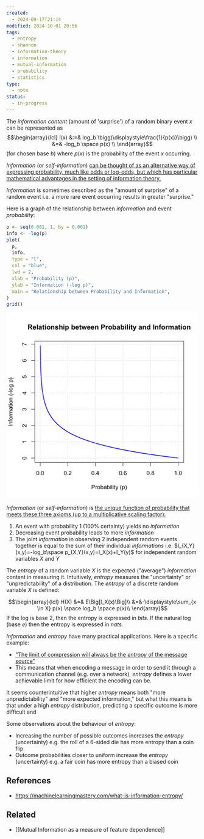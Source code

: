 ```yaml
---
created:
  - 2024-09-17T21:14
modified: 2024-10-01 20:56
tags:
  - entropy
  - shannon
  - information-theory
  - information
  - mutual-information
  - probability
  - statistics
type:
  - note
status:
  - in-progress
---
```

The _information content_ (amount of 'surprise') of a random binary event $x$ can be represented as 
$$\begin{array}{lcl}
I(x) &:=& log_b \bigg(\displaystyle\frac{1}{p(x)}\bigg) \\
&=& -log_b \space p(x) \\
\end{array}$$(for chosen base $b$) 
where $p(x)$ is the probability of the event $x$ occurring. 

_Information_ (or _self-information_) [can be thought of as an alternative way of expressing probability, much like odds or log-odds, but which has particular mathematical advantages in the setting of information theory.](https://en.wikipedia.org/wiki/Information_content) 

_Information_ is sometimes described as the "amount of surprise" of a random event i.e. a more rare event occurring results in greater "surprise."

Here is a graph of the relationship between _information_ and event _probability_:
```r
p <- seq(0.001, 1, by = 0.001)
info <- -log(p)
plot(
  p, 
  info, 
  type = "l", 
  col = "blue", 
  lwd = 2,
  xlab = "Probability (p)", 
  ylab = "Information (-log p)",
  main = "Relationship between Probability and Information",
)
grid()
```

![Information vs Probability](../7%20-%20assets/Shannon%20Entropy/probability_vs_information.png)

_Information_ (or _self-information_) is [the unique function of probability that meets these three axioms (up to a multiplicative scaling factor):](https://en.wikipedia.org/wiki/Information_content#Definition)
1. An event with probability 1 (100% certainty) yields no _information_
2. Decreasing event probability leads to more _information_
3. The joint _information_ in observing 2 independent random events together is equal to the sum of their individual _informations_
   i.e. $I_{X,Y}(x,y)=-log_b\space p_{X,Y}(x,y)=I_X(x)+I_Y(y)$ for independent random variables $X$ and $Y$ 

The _entropy_ of a random variable $X$ is the expected ("average") _information_ content in measuring it. 
Intuitively, _entropy_ measures the "uncertainty" or "unpredictability" of a distribution.
The _entropy_ of a discrete random variable $X$ is defined: 

$$\begin{array}{lcl}
H(X) &=& E\Big[I_X(x)\Big]\\
&=&-\displaystyle\sum_{x \in X} p(x) \space log_b \space p(x)\\
\end{array}$$
If the log is base 2, then the entropy is expressed in _bits_. If the natural log (base _e_) then the entropy is expressed in _nats_.

_Information_ and _entropy_ have many practical applications. Here is a specific example:
- ["The limit of compression will always be the _entropy_ of the message source"](https://youtu.be/TxkA5UX4kis?t=203)
- This means that when encoding a message in order to send it through a communication channel (e.g. over a network), _entropy_ defines a lower achievable limit for how efficient the encoding can be.

It seems counterintuitive that higher _entropy_ means both "more unpredictability" and "more expected information," but what this means is that under a high _entropy_ distribution, predicting a specific outcome is more difficult and  


Some observations about the behaviour of _entropy_:
- Increasing the number of possible outcomes increases the _entropy_ (uncertainty) 
  e.g. the roll of a 6-sided die has more entropy than a coin flip.
- Outcome probabilities closer to uniform increase the _entropy_ (uncertainty) 
  e.g. a fair coin has more entropy than a biased coin
## References
* https://machinelearningmastery.com/what-is-information-entropy/
## Related
* [[Mutual Information as a measure of feature dependence]]